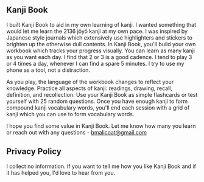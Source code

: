 ## Kanji Book

I built Kanji Book to aid in my own learning of kanji. I wanted something that would let me learn the 2136 jōyō kanji at my own pace. I was inspired by Japanese style journals which extensively use highlighters and stickers to brighten up the otherwise dull contents. In Kanji Book, you'll build your own workbook which tracks your progress visually. You can learn as many kanji as you want each day. I find that 2 or 3 is a good cadence. I tend to play 3 or 4 times a day, whenever I can find a spare 5 minutes. I try to use my phone as a tool, not a distraction.

As you play, the language of the workbook changes to reflect your knowledge. Practice all aspects of kanji: readings, drawing, recall, definition, and recollection. Use your Kanji Book as simple flashcards or test yourself with 25 random questions. Once you have enough kanji to form compound kanji vocabulary words, you'll end each session with a grid of kanji which you can use to form vocabulary words.

I hope you find some value in Kanji Book. Let me know how many you learn or reach out with any questions - bmalicoat@gmail.com

## Privacy Policy

I collect no information. If you want to tell me how you like Kanji Book and if it has helped you, I'd love to hear from you.
